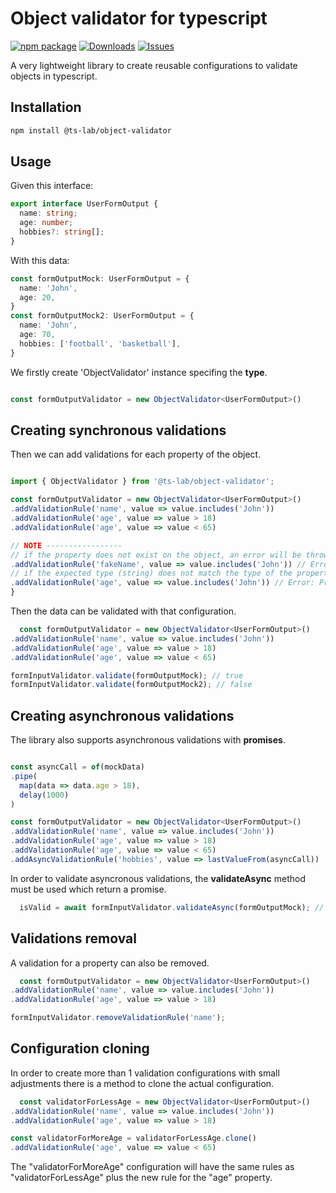 # Object validator for typescript

[![npm package][npm-img]][npm-url]
[![Downloads][downloads-img]][downloads-url]
[![Issues][issues-img]][issues-url]

A very lightweight library to create reusable configurations to validate objects in typescript.

## Installation

```bash
npm install @ts-lab/object-validator
```

## Usage

Given this interface:

```typescript
export interface UserFormOutput {
  name: string;
  age: number;
  hobbies?: string[];
}
```

With this data:

```typescript
const formOutputMock: UserFormOutput = {
  name: 'John',
  age: 20,
}
const formOutputMock2: UserFormOutput = {
  name: 'John',
  age: 70,
  hobbies: ['football', 'basketball'],
}
```

We firstly create 'ObjectValidator' instance specifing the **type**.

```typescript

const formOutputValidator = new ObjectValidator<UserFormOutput>()

```

## Creating synchronous validations

Then we can add validations for each property of the object.

```typescript

import { ObjectValidator } from '@ts-lab/object-validator';

const formOutputValidator = new ObjectValidator<UserFormOutput>()
.addValidationRule('name', value => value.includes('John'))
.addValidationRule('age', value => value > 18)
.addValidationRule('age', value => value < 65)

// NOTE -----------------
// if the property does not exist on the object, an error will be thrown when compiling
.addValidationRule('fakeName', value => value.includes('John')) // Error: Property fakeName does not exist on object
// if the expected type (string) does not match the type of the property (number), an error will be thrown when compiling
.addValidationRule('age', value => value.includes('John')) // Error: Property age is not of type string
}
```

Then the data can be validated with that configuration.

```typescript
  const formOutputValidator = new ObjectValidator<UserFormOutput>()
.addValidationRule('name', value => value.includes('John'))
.addValidationRule('age', value => value > 18)
.addValidationRule('age', value => value < 65)

formInputValidator.validate(formOutputMock); // true
formInputValidator.validate(formOutputMock2); // false
```

## Creating asynchronous validations

The library also supports asynchronous validations with **promises**.

```typescript

const asyncCall = of(mockData)
.pipe(
  map(data => data.age > 18),
  delay(1000)
)

const formOutputValidator = new ObjectValidator<UserFormOutput>()
.addValidationRule('name', value => value.includes('John'))
.addValidationRule('age', value => value > 18)
.addValidationRule('age', value => value < 65)
.addAsyncValidationRule('hobbies', value => lastValueFrom(asyncCall))
```

In order to validate asyncronous validations, the **validateAsync** method must be used which return a promise.

```typescript
  isValid = await formInputValidator.validateAsync(formOutputMock); // true
```

## Validations removal

A validation for a property can also be removed.

```typescript
  const formOutputValidator = new ObjectValidator<UserFormOutput>()
.addValidationRule('name', value => value.includes('John'))
.addValidationRule('age', value => value > 18)

formInputValidator.removeValidationRule('name');
```

## Configuration cloning

In order to create more than 1 validation configurations with small adjustments there is a method to clone the actual configuration.

```typescript
  const validatorForLessAge = new ObjectValidator<UserFormOutput>()
.addValidationRule('name', value => value.includes('John'))
.addValidationRule('age', value => value > 18)

const validatorForMoreAge = validatorForLessAge.clone()
.addValidationRule('age', value => value < 65)
```

The "validatorForMoreAge" configuration will have the same rules as "validatorForLessAge" plus the new rule for the "age" property.

[downloads-img]: https://img.shields.io/npm/dt/@ts-lab/object-validator
[downloads-url]: https://npmtrends.com/@ts-lab/object-validator
[npm-url]: https://www.npmjs.com/package/@ts-lab/object-validator
[npm-img]: https://img.shields.io/npm/v/@ts-lab/object-validator
[issues-img]:https://img.shields.io/github/issues/AlexFHer/object-validator
[issues-url]:https://github.com/AlexFHer/object-validator/issues
